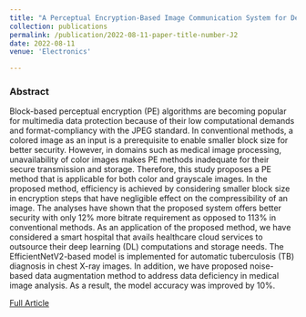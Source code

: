 ```yaml
---
title: "A Perceptual Encryption-Based Image Communication System for Deep Learning-Based Tuberculosis Diagnosis Using Healthcare Cloud Services"
collection: publications
permalink: /publication/2022-08-11-paper-title-number-J2
date: 2022-08-11
venue: 'Electronics'

---
```

<h3>Abstract</h3>
<p>Block-based perceptual encryption (PE) algorithms are becoming popular for multimedia data protection because of their low 
computational demands and format-compliancy with the JPEG standard. In conventional methods, a colored image as an input is a 
prerequisite to enable smaller block size for better security. However, in domains such as medical image processing, unavailability 
of color images makes PE methods inadequate for their secure transmission and storage. Therefore, this study proposes a PE method 
that is applicable for both color and grayscale images. In the proposed method, efficiency is achieved by considering smaller block 
size in encryption steps that have negligible effect on the compressibility of an image. The analyses have shown that the proposed
 system offers better security with only 12% more bitrate requirement as opposed to 113% in conventional methods. As an application 
 of the proposed method, we have considered a smart hospital that avails healthcare cloud services to outsource their deep learning (DL) 
 computations and storage needs. The EfficientNetV2-based model is implemented for automatic tuberculosis (TB) diagnosis in chest X-ray 
 images. In addition, we have proposed noise-based data augmentation method to address data deficiency in medical image analysis. As a
 result, the model accuracy was improved by 10%.</p>

[Full Article](https://www.mdpi.com/2079-9292/11/16/2514)